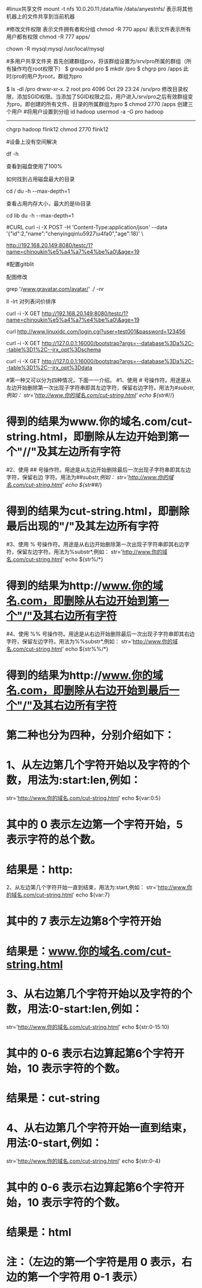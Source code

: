 #linux共享文件
mount -t nfs 10.0.20.11:/data/file /data/anyestnfs/
表示将其他机器上的文件共享到当前机器

#修改文件权限
表示文件拥有者和分组
chmod -R 770 apps/
表示文件表示所有用户都有权限
chmod -R 777 apps/

 chown -R mysql:mysql /usr/local/mysql


#多用户共享文件夹
首先创建群组pro，将该群组设置为/srv/pro所属的群组（所有操作均在root权限下）
$ groupadd pro
$ mkdir /pro
$ chgrp pro /apps
此时/pro的用户为root，群组为pro

$ ls -dl /pro
drwxr-xr-x. 2 root pro 4096 Oct 29 23:24 /srv/pro
修改目录权限，添加SGID权限。当添加了SGID权限之后，用户进入/srv/pro之后有效群组变为pro。即创建的所有文件、目录的所属群组为pro
$ chmod 2770 /apps
创建三个用户
#将用户设置到分组
id hadoop
usermod -a -G pro hadoop

-----------------------------------------------
chgrp hadoop flink12
chmod 2770 flink12


#设备上没有空间解决


df -h

查看到磁盘使用了100%



如何找到占用磁盘最大的目录

cd /
du -h --max-depth=1

查看占用内存大小，最大的是lib目录

cd lib
du -h --max-depth=1


#CURL
curl -i -X POST -H 'Content-Type:application/json' --data '{"id":2,"name":"chenyingqin\u5927\u4fa0","age":18}' \

http://192.168.20.149:8080/testc/1?name=chinoukin%e5%a4%a7%e4%be%a0\&age=19

#配置gitblit

配图修改

 grep '/www.gravatar.com/avatar/' ./ -nr


ll -lrt 
对列表问价排序

curl -i -X GET http://192.168.20.149:8080/testc/1?name=chinoukin%e5%a4%a7%e4%be%a0\&age=19


curl http://www.linuxidc.com/login.cgi?user=test001&password=123456

curl -i -X GET  http://127.0.0.1:16000/bootstrap?args=--database%3Da%2C--table%3D1%2C--jrx_opt%3Dschema

curl -i -X GET http://127.0.0.1:16000/bootstrap?args=--database%3Da%2C--table%3D1%2C--jrx_opt%3Ddata




#第一种又可以分为四种情况，下面一一介绍。
#1、使用 # 号操作符。用途是从左边开始删除第一次出现子字符串即其左边字符，保留右边字符。用法为#*substr,例如：
str='http://www.你的域名.com/cut-string.html'
echo ${str#*//}
# 得到的结果为www.你的域名.com/cut-string.html，即删除从左边开始到第一个"//"及其左边所有字符

#2、使用 ## 号操作符。用途是从左边开始删除最后一次出现子字符串即其左边字符，保留右边          字符。用法为##*substr,例如：
str='http://www.你的域名.com/cut-string.html'
echo ${str##*/}    
# 得到的结果为cut-string.html，即删除最后出现的"/"及其左边所有字符

#3、使用 % 号操作符。用途是从右边开始删除第一次出现子字符串即其右边字符，保留左边字符。用法为%substr*,例如：
str='http://www.你的域名.com/cut-string.html'
echo ${str%/*}
# 得到的结果为http://www.你的域名.com，即删除从右边开始到第一个"/"及其右边所有字符

#4、使用 %% 号操作符。用途是从右边开始删除最后一次出现子字符串即其右边字符，保留左边字符。用法为%%substr*,例如：
str='http://www.你的域名.com/cut-string.html'
echo ${str%%/*}
# 得到的结果为http://www.你的域名.com，即删除从右边开始到最后一个"/"及其右边所有字符

# 第二种也分为四种，分别介绍如下：
# 1、从左边第几个字符开始以及字符的个数，用法为:start:len,例如：
str='http://www.你的域名.com/cut-string.html'
echo ${var:0:5}
# 其中的 0 表示左边第一个字符开始，5 表示字符的总个数。
# 结果是：http:

2、从左边第几个字符开始一直到结束，用法为:start,例如：
str='http://www.你的域名.com/cut-string.html'
echo ${var:7}
# 其中的 7 表示左边第8个字符开始
# 结果是：www.你的域名.com/cut-string.html

# 3、从右边第几个字符开始以及字符的个数，用法:0-start:len,例如：
str='http://www.你的域名.com/cut-string.html'
echo ${str:0-15:10}
# 其中的 0-6 表示右边算起第6个字符开始，10 表示字符的个数。    
# 结果是：cut-string

# 4、从右边第几个字符开始一直到结束，用法:0-start,例如：
str='http://www.你的域名.com/cut-string.html'
echo ${str:0-4}
# 其中的 0-6 表示右边算起第6个字符开始，10 表示字符的个数。
# 结果是：html
# 注：（左边的第一个字符是用 0 表示，右边的第一个字符用 0-1 表示）
